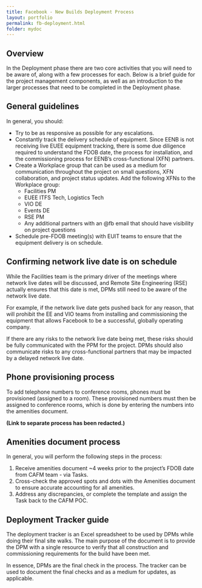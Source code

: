 ```yaml
---
title: Facebook - New Builds Deployment Process
layout: portfolio
permalink: fb-deployment.html
folder: mydoc
---
```


## Overview

In the Deployment phase there are two core activities that you will need to be
aware of, along with a few processes for each. Below is a brief guide for the project management components, as well as an introduction to the larger processes that need to be completed in the Deployment phase.

## General guidelines

In general, you should:

* Try to be as responsive as possible for any escalations.
* Constantly track the delivery schedule of equipment. Since EENB is not
receiving live EUEE equipment tracking, there is some due diligence required to
understand the FDOB date, the process for installation, and the commissioning
process for EENB’s cross-functional (XFN) partners.
* Create a Workplace group that can be used as a medium for communication
throughout the project on small questions, XFN collaboration, and project status
updates. Add the following XFNs to the Workplace group:
  * Facilities PM
  * EUEE ITFS Tech, Logistics Tech
  * VIO DE
  * Events DE
  * RSE PM
  * Any additional partners with an @fb email that should have visibility on
   project questions
* Schedule pre-FDOB meeting(s) with EUIT teams to ensure that the equipment
delivery is on schedule.

## Confirming network live date is on schedule

While the Facilities team is the primary driver of the meetings where network
live dates will be discussed, and Remote Site Engineering (RSE) actually ensures
that this date is met, DPMs still need to be aware of the network live date.

For example, if the network live date gets pushed back for any reason, that will
prohibit the EE and VIO teams from installing and commissioning the equipment
that allows Facebook to be a successful, globally operating company.

If there are any risks to the network live date being met, these risks should be
fully communicated with the PPM for the project. DPMs should also communicate
risks to any cross-functional partners that may be impacted by a delayed
network live date.

## Phone provisioning process

To add telephone numbers to conference rooms, phones must be provisioned
(assigned to a room). These provisioned numbers must then be assigned to
conference rooms, which is done by entering the numbers into the amenities
 document. 
 
 **(Link to separate process has been redacted.)**

## Amenities document process

In general, you will perform the following steps in the process:

1. Receive amenities document ~4 weeks prior to the project’s FDOB date from
CAFM team - via Tasks.
2. Cross-check the approved spots and dots with the Amenities document to ensure
accurate accounting for all amenities.
3. Address any discrepancies, or complete the template and assign the Task back
to the CAFM POC.

## Deployment Tracker guide

The deployment tracker is an Excel spreadsheet to be used by DPMs while doing
their final site walks. The main purpose of the document is to provide the DPM
with a single resource to verify that all construction and commissioning
requirements for the build have been met.

In essence, DPMs are the final check in the process. The tracker can be used
to document the final checks and as a medium for updates, as applicable.
